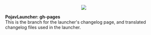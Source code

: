 <p align="center">

  <img src="https://img.shields.io/badge/Revision No.-020223EOL-green?style=flat">

</p>

**PojavLauncher: gh-pages**<br>
This is the branch for the launcher's changelog page, and translated changelog files used in the launcher.
